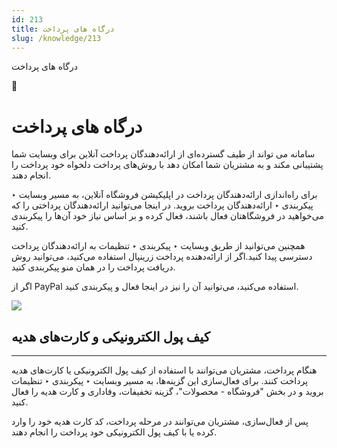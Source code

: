 ```yaml
---
id: 213
title: درگاه های پرداخت
slug: /knowledge/213
---
```



 

درگاه های پرداخت

 

 

📖

# درگاه های پرداخت

سامانه می تواند از طیف گسترده‌ای از ارائه‌دهندگان پرداخت آنلاین برای وبسایت شما پشتیبانی مکند و به مشتریان شما امکان دهد با روش‌های پرداخت دلخواه خود پرداخت را انجام دهند.

برای راه‌اندازی ارائه‌دهندگان پرداخت در اپلیکیشن فروشگاه آنلاین، به مسیر وبسایت ‣ پیکربندی ‣ ارائه‌دهندگان پرداخت بروید. در اینجا می‌توانید ارائه‌دهندگان پرداختی را که می‌خواهید در فروشگاهتان فعال باشند، فعال کرده و بر اساس نیاز خود آن‌ها را پیکربندی کنید.

همچنین می‌توانید از طریق وبسایت ‣ پیکربندی ‣ تنظیمات به ارائه‌دهندگان پرداخت دسترسی پیدا کنید.اگر از ارائه‌دهنده پرداخت زرینپال استفاده می‌کنید، می‌توانید روش دریافت پرداخت را در همان منو پیکربندی کنید.

اگر از PayPal استفاده می‌کنید، می‌توانید آن را نیز در اینجا فعال و پیکربندی کنید.

![](https://odoofarsi.com/web/image/3100-508d266e/image.png?access_token=1b3616db-952c-4474-94b3-c049a519c962)

## **کیف پول الکترونیکی و کارت‌های هدیه**

---

هنگام پرداخت، مشتریان می‌توانند با استفاده از کیف پول الکترونیکی یا کارت‌های هدیه پرداخت کنند. برای فعال‌سازی این گزینه‌ها، به مسیر وبسایت ‣ پیکربندی ‣ تنظیمات بروید و در بخش "فروشگاه - محصولات"، گزینه تخفیفات، وفاداری و کارت هدیه را فعال کنید.

پس از فعال‌سازی، مشتریان می‌توانند در مرحله پرداخت، کد کارت هدیه خود را وارد کرده یا با کیف پول الکترونیکی خود پرداخت را انجام دهند.